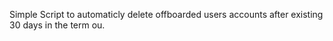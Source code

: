 Simple Script to automaticly delete offboarded users accounts after existing 30 days in the term ou.